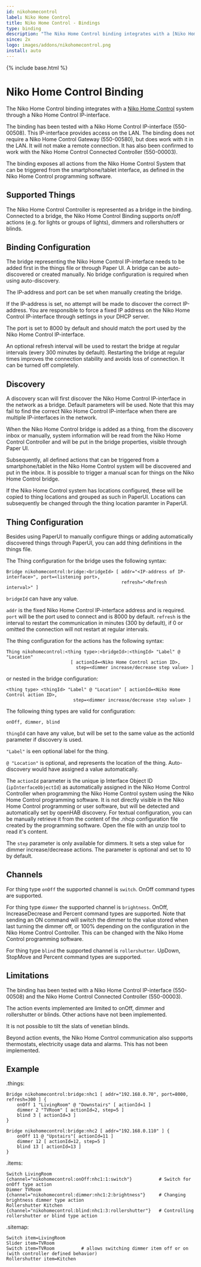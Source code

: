 ```yaml
---
id: nikohomecontrol
label: Niko Home Control
title: Niko Home Control - Bindings
type: binding
description: "The Niko Home Control binding integrates with a [Niko Home Control](http://www.nikohomecontrol.be/) system through a Niko Home Control IP-interface."
since: 2x
logo: images/addons/nikohomecontrol.png
install: auto
---
```


<!-- Attention authors: Do not edit directly. Please add your changes to the appropriate source repository -->

{% include base.html %}

# Niko Home Control Binding

The Niko Home Control binding integrates with a [Niko Home Control](http://www.nikohomecontrol.be/) system through a Niko Home Control IP-interface.

The binding has been tested with a Niko Home Control IP-interface (550-00508). This IP-interface provides access on the LAN. The binding does 
not require a Niko Home Control Gateway (550-00580), but does work with it in the LAN. It will not make a remote connection.
It has also been confirmed to work with the Niko Home Control Connected Controller (550-00003).

The binding exposes all actions from the Niko Home Control System that can be triggered from the smartphone/tablet interface, as defined in the Niko Home Control programming software.

## Supported Things

The Niko Home Control Controller is represented as a bridge in the binding.
Connected to a bridge, the Niko Home Control Binding supports on/off actions (e.g. for lights or groups of lights), dimmers and rollershutters or blinds.

## Binding Configuration

The bridge representing the Niko Home Control IP-interface needs to be added first in the things file or through Paper UI. A bridge can be auto-discovered or created manually. No bridge configuration is required when using auto-discovery.

The IP-address and port can be set when manually creating the bridge.

If the IP-address is set, no attempt will be made to discover the correct IP-address. You are responsible to force a fixed IP address on the Niko Home Control IP-interface through settings in your DHCP server.

The port is set to 8000 by default and should match the port used by the Niko Home Control IP-interface.

An optional refresh interval will be used to restart the bridge at regular intervals (every 300 minutes by default). Restarting the bridge at regular times improves the connection stability and avoids loss of connection. It can be turned off completely. 

## Discovery

A discovery scan will first discover the Niko Home Control IP-interface in the network as a bridge. Default parameters will be used. Note that this may fail to find the correct Niko Home Control IP-interface when there are multiple IP-interfaces in the network.

When the Niko Home Control bridge is added as a thing, from the discovery inbox or manually, system information will be read from the Niko Home Control Controller and will be put in the bridge properties, visible through Paper UI.

Subsequently, all defined actions that can be triggered from a smartphone/tablet in the Niko Home Control system will be discovered and put in the inbox.
It is possible to trigger a manual scan for things on the Niko Home Control bridge.

If the Niko Home Control system has locations configured, these will be copied to thing locations and grouped as such in PaperUI. Locations can subsequently be changed through the thing location paramter in PaperUI.

## Thing Configuration

Besides using PaperUI to manually configure things or adding automatically discovered things through PaperUI, you can add thing definitions in the things file.

The Thing configuration for the bridge uses the following syntax:

```
Bridge nikohomecontrol:bridge:<bridgeId> [ addr="<IP-address of IP-interface>", port=<listening port>,
                                           refresh="<Refresh interval>" ]
```

`bridgeId` can have any value.

`addr` is the fixed Niko Home Control IP-interface address and is required. `port` will be the port used to connect and is 8000 by default. `refresh` is the interval to restart the communication in minutes (300 by default), if 0 or omitted the connection will not restart at regular intervals.

The thing configuration for the actions has the following syntax:

```
Thing nikohomecontrol:<thing type>:<bridgeId>:<thingId> "Label" @ "Location"
                        [ actionId=<Niko Home Control action ID>,
                          step=<dimmer increase/decrease step value> ]
```

or nested in the bridge configuration:

```
<thing type> <thingId> "Label" @ "Location" [ actionId=<Niko Home Control action ID>,
                         step=<dimmer increase/decrease step value> ]
```
                               
The following thing types are valid for configuration:

```
onOff, dimmer, blind
```

`thingId` can have any value, but will be set to the same value as the actionId parameter if discovery is used.

`"Label"` is een optional label for the thing.

`@ "Location"` is optional, and represents the location of the thing. Auto-discovery would have assigned a value automatically.

The `actionId` parameter is the unique ip Interface Object ID (`ipInterfaceObjectId`) as automatically assigned in the Niko Home Control Controller when programming the Niko Home Control system using the Niko Home Control programming software. It is not directly visible in the Niko Home Control programming or user software, but will be detected and automatically set by openHAB discovery. For textual configuration, you can be manually retrieve it from the content of the .nhcp configuration file created by the programming software. Open the file with an unzip tool to read it's content.

The `step` parameter is only available for dimmers. It sets a step value for dimmer increase/decrease actions. The parameter is optional and set to 10 by default.

## Channels

For thing type `onOff` the supported channel is `switch`. OnOff command types are supported.

For thing type `dimmer` the supported channel is `brightness`. OnOff, IncreaseDecrease and Percent command types are supported. Note that sending an ON command will switch the dimmer to the value stored when last turning the dimmer off, or 100% depending on the configuration in the Niko Home Control Controller. This can be changed with the Niko Home Control programming software.

For thing type `blind` the supported channel is `rollershutter`. UpDown, StopMove and Percent command types are supported.


## Limitations

The binding has been tested with a Niko Home Control IP-interface (550-00508) and the Niko Home Control Connected Controller (550-00003).

The action events implemented are limited to onOff, dimmer and rollershutter or blinds. Other actions have not been implemented.

It is not possible to tilt the slats of venetian blinds.

Beyond action events, the Niko Home Control communication also supports thermostats, electricity usage data and alarms. This has not been implemented.

## Example

.things:

```
Bridge nikohomecontrol:bridge:nhc1 [ addr="192.168.0.70", port=8000, refresh=300 ] {
    onOff 1 "LivingRoom" @ "Downstairs" [ actionId=1 ]
    dimmer 2 "TVRoom" [ actionId=2, step=5 ]
    blind 3 [ actionId=3 ]
}

Bridge nikohomecontrol:bridge:nhc2 [ addr="192.168.0.110" ] {
    onOff 11 @ "Upstairs"[ actionId=11 ]
    dimmer 12 [ actionId=12, step=5 ]
    blind 13 [ actionId=13 ]
}
```

.items:

```
Switch LivingRoom       {channel="nikohomecontrol:onOff:nhc1:1:switch"}          # Switch for onOff type action
Dimmer TVRoom           {channel="nikohomecontrol:dimmer:nhc1:2:brightness"}     # Changing brightness dimmer type action
Rollershutter Kitchen   {channel="nikohomecontrol:blind:nhc1:3:rollershutter"}   # Controlling rollershutter or blind type action
```

.sitemap:

```
Switch item=LivingRoom
Slider item=TVRoom
Switch item=TVRoom          # allows switching dimmer item off or on (with controller defined behavior)
Rollershutter item=Kitchen
```
